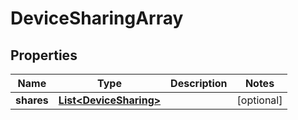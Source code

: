 
# DeviceSharingArray

## Properties
Name | Type | Description | Notes
------------ | ------------- | ------------- | -------------
**shares** | [**List&lt;DeviceSharing&gt;**](DeviceSharing.md) |  |  [optional]



